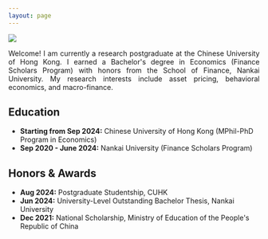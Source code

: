 ```yaml
---
layout: page
---
```


<img src="/images/graduation.jpg" class="floatpic"> 

<p style="text-align:justify; text-justify:inter-ideograph;">
Welcome! I am currently a research postgraduate at the Chinese University of Hong Kong. I earned a Bachelor's degree in Economics (Finance Scholars Program) with honors from the School of Finance, Nankai University. My research interests include asset pricing, behavioral economics, and macro-finance.
</p>

## Education

- **Starting from Sep 2024:** Chinese University of Hong Kong (MPhil-PhD Program in Economics)
- **Sep 2020 - June 2024:** Nankai University (Finance Scholars Program)

## Honors & Awards

- **Aug 2024:** Postgraduate Studentship, CUHK
- **Jun 2024:** University-Level Outstanding Bachelor Thesis, Nankai University
- **Dec 2021:** National Scholarship, Ministry of Education of the People's Republic of China



<br>
